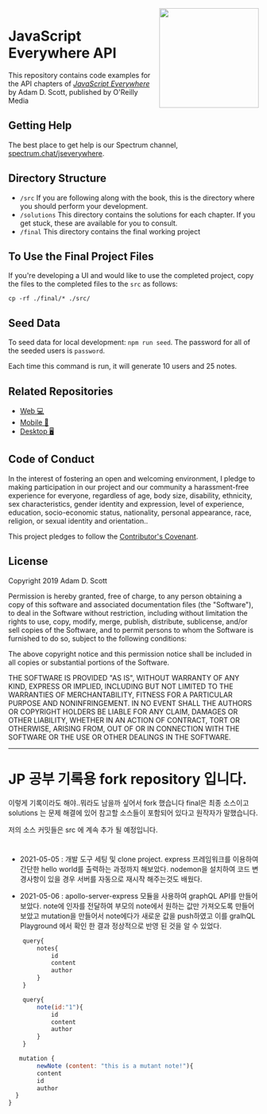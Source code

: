 <img src="cover.png" width="200" align="right" />

# JavaScript Everywhere API

This repository contains code examples for the API chapters of [_JavaScript Everywhere_](https://www.jseverywhere.io/) by Adam D. Scott, published by O'Reilly Media

## Getting Help

The best place to get help is our Spectrum channel, [spectrum.chat/jseverywhere](https://spectrum.chat/jseverywhere).

## Directory Structure

- `/src` If you are following along with the book, this is the directory where you should perform your development.
- `/solutions` This directory contains the solutions for each chapter. If you get stuck, these are available for you to consult.
- `/final` This directory contains the final working project

## To Use the Final Project Files

If you're developing a UI and would like to use the completed project, copy the files to the completed files to the `src` as follows:

```
cp -rf ./final/* ./src/
```

## Seed Data

To seed data for local development: `npm run seed`. The password for all of the seeded users is `password`.

Each time this command is run, it will generate 10 users and 25 notes.

## Related Repositories

- [Web 💻 ](https://github.com/javascripteverywhere/web)
- [Mobile 🤳](https://github.com/javascripteverywhere/mobile)
- [Desktop 🖥️](https://github.com/javascripteverywhere/desktop)

## Code of Conduct

In the interest of fostering an open and welcoming environment, I pledge to making participation in our project and our community a harassment-free experience for everyone, regardless of age, body size, disability, ethnicity, sex characteristics, gender identity and expression, level of experience, education, socio-economic status, nationality, personal appearance, race, religion, or sexual identity and orientation..

This project pledges to follow the [Contributor's Covenant](http://contributor-covenant.org/version/1/4/).

## License

Copyright 2019 Adam D. Scott

Permission is hereby granted, free of charge, to any person obtaining a copy of this software and associated documentation files (the "Software"), to deal in the Software without restriction, including without limitation the rights to use, copy, modify, merge, publish, distribute, sublicense, and/or sell copies of the Software, and to permit persons to whom the Software is furnished to do so, subject to the following conditions:

The above copyright notice and this permission notice shall be included in all copies or substantial portions of the Software.

THE SOFTWARE IS PROVIDED "AS IS", WITHOUT WARRANTY OF ANY KIND, EXPRESS OR IMPLIED, INCLUDING BUT NOT LIMITED TO THE WARRANTIES OF MERCHANTABILITY, FITNESS FOR A PARTICULAR PURPOSE AND NONINFRINGEMENT. IN NO EVENT SHALL THE AUTHORS OR COPYRIGHT HOLDERS BE LIABLE FOR ANY CLAIM, DAMAGES OR OTHER LIABILITY, WHETHER IN AN ACTION OF CONTRACT, TORT OR OTHERWISE, ARISING FROM, OUT OF OR IN CONNECTION WITH THE SOFTWARE OR THE USE OR OTHER DEALINGS IN THE SOFTWARE.

---

# JP 공부 기록용 fork repository 입니다.

이렇게 기록이라도 해야..뭐라도 남을까 싶어서 fork 했습니다
final은 최종 소스이고
solutions 는 문제 해결에 있어 참고할 소스들이 포함되어 있다고 원작자가 말했습니다.

저의 소스 커밋들은 src 에 계속 추가 될 예정입니다.

#

- 2021-05-05 : 개발 도구 세팅 및 clone project. express 프레임워크를 이용하여 간단한 hello world를 출력하는 과정까지 해보았다. nodemon을 설치하여 코드 변경사항이 있을 경우 서버를 자동으로 재시작 해주는것도 배웠다.

- 2021-05-06 : apollo-server-express 모듈을 사용하여 graphQL API를 만들어 보았다.
  note에 인자를 전달하여 부모의 note에서 원하는 값만 가져오도록 만들어 보았고
  mutation을 만들어서 note에다가 새로운 값을 push하였고 이를 gralhQL Playground 에서 확인 한 결과 정상적으로 반영 된 것을 알 수 있었다.

```jsx
    query{
        notes{
            id
            content
            author
        }
    }
```

```jsx
    query{
        note(id:"1"){
            id
            content
            author
        }
    }
```

```jsx
   mutation {
        newNote (content: "this is a mutant note!"){
        content
        id
        author
  }
}
```

